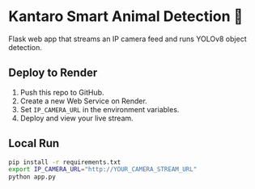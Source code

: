 # Kantaro Smart Animal Detection 🐐

Flask web app that streams an IP camera feed and runs YOLOv8 object detection.

## Deploy to Render
1. Push this repo to GitHub.
2. Create a new Web Service on Render.
3. Set `IP_CAMERA_URL` in the environment variables.
4. Deploy and view your live stream.

## Local Run
```bash
pip install -r requirements.txt
export IP_CAMERA_URL="http://YOUR_CAMERA_STREAM_URL"
python app.py
